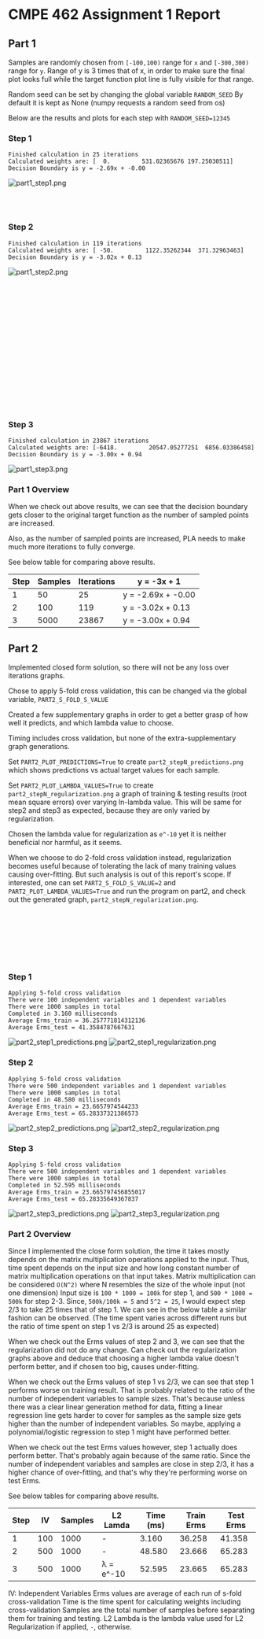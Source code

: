 # CMPE 462 Assignment 1 Report

## Part 1

Samples are randomly chosen from `[-100,100)` range for `x` and `[-300,300)` range for `y`. 
Range of y is 3 times that of x, in order to make sure the final plot looks full 
while the target function plot line is fully visible for that range.
 
Random seed can be set by changing the global variable `RANDOM_SEED`
By default it is kept as None (numpy requests a random seed from os)

Below are the results and plots for each step with `RANDOM_SEED=12345` 

### Step 1
```
Finished calculation in 25 iterations
Calculated weights are: [  0.         531.02365676 197.25030511]
Decision Boundary is y = -2.69x + -0.00
```
![part1_step1.png](part1_step1.png "Part1 Step1 Plot")

\
&nbsp;

### Step 2
```
Finished calculation in 119 iterations
Calculated weights are: [ -50.         1122.35262344  371.32963463]
Decision Boundary is y = -3.02x + 0.13
```
![part1_step2.png](part1_step2.png "Part1 Step2 Plot")

\
\
\
\
\
\
\
\
\
\
\
\
\
\
&nbsp;
### Step 3
```
Finished calculation in 23867 iterations
Calculated weights are: [-6418.         20547.05277251  6856.03386458]
Decision Boundary is y = -3.00x + 0.94
```
![part1_step3.png](part1_step3.png "Part1 Step3 Plot")
    
### Part 1 Overview

When we check out above results, we can see 
that the decision boundary gets closer to the original target function 
as the number of sampled points are increased.

Also, as the number of sampled points are increased, 
PLA needs to make much more iterations to fully converge.

See below table for comparing above results.


|Step| Samples | Iterations |y = -3x + 1|
|--|--|--|--|
|1|50|25|y = -2.69x + -0.00|
|2|100|119|y = -3.02x + 0.13|
|3|5000|23867|y = -3.00x + 0.94|


## Part 2

Implemented closed form solution, so there will not be any loss over iterations graphs. 

Chose to apply 5-fold cross validation, 
this can be changed via the global variable, `PART2_S_FOLD_S_VALUE` 

Created a few supplementary graphs in order to get a better grasp of how well it predicts, and which lambda value to choose.

Timing includes cross validation, but none of the extra-supplementary graph generations.

Set `PART2_PLOT_PREDICTIONS=True` to create `part2_stepN_predictions.png` which 
shows predictions vs actual target values for each sample.

Set `PART2_PLOT_LAMBDA_VALUES=True` to create `part2_stepN_regularization.png`
a graph of training & testing results (root mean square errors) over varying ln-lambda value. 
This will be same for step2 and step3 as expected, because they are only varied by regularization. 

Chosen the lambda value for regularization as `e^-10` yet 
it is neither beneficial nor harmful, as it seems. 

When we choose to do 2-fold cross validation instead, 
regularization becomes useful because of tolerating 
the lack of many training values causing over-fitting. 
But such analysis is out of this report's scope. 
If interested, one can set `PART2_S_FOLD_S_VALUE=2` and 
`PART2_PLOT_LAMBDA_VALUES=True` and run the program on part2, 
and check out the generated graph, `part2_stepN_regularization.png`.   

\
\
\
\
\
&nbsp;

### Step 1
```
Applying 5-fold cross validation
There were 100 independent variables and 1 dependent variables
There were 1000 samples in total
Completed in 3.160 milliseconds
Average Erms_train = 36.257771814312136
Average Erms_test = 41.3584787667631
```
![part2_step1_predictions.png](part2_step1_predictions.png "Part2 Step1 Predictions Plot")
![part2_step1_regularization.png](part2_step1_regularization.png "Part2 Step1 Regularization Plot")
### Step 2
```
Applying 5-fold cross validation
There were 500 independent variables and 1 dependent variables
There were 1000 samples in total
Completed in 48.580 milliseconds
Average Erms_train = 23.6657974544233
Average Erms_test = 65.28337321386573
```
![part2_step2_predictions.png](part2_step2_predictions.png "Part2 Step2 Predictions Plot")
![part2_step2_regularization.png](part2_step2_regularization.png "Part2 Step2 Regularization Plot")
### Step 3
```
Applying 5-fold cross validation
There were 500 independent variables and 1 dependent variables
There were 1000 samples in total
Completed in 52.595 milliseconds
Average Erms_train = 23.665797456855017
Average Erms_test = 65.28335649367837
```
![part2_step3_predictions.png](part2_step3_predictions.png "Part2 Step3 Predictions Plot")
![part2_step3_regularization.png](part2_step3_regularization.png "Part2 Step3 Regularization Plot")


### Part 2 Overview

Since I implemented the close form solution, the time it takes mostly depends on 
the matrix multiplication operations applied to the input. Thus, time spent depends on 
the input size and how long constant number of matrix multiplication operations 
on that input takes. Matrix multiplication can be considered `O(N^2)` where N resembles 
the size of the whole input (not one dimension) 
Input size is `100 * 1000 = 100k` for step 1, and `500 * 1000 = 500k` for step 2-3. Since, `500k/100k = 5` and `5^2 = 25`, 
I would expect step 2/3 to take 25 times that of step 1. 
We can see in the below table a similar fashion can be observed. 
(The time spent varies across different runs but the ratio of time spent on step 1 vs 2/3 is around 25 as expected)

When we check out the Erms values of step 2 and 3, we can see that the regularization did not do any change. 
Can check out the regularization graphs above and deduce that choosing a higher lambda value doesn't perform better, and if chosen too big, causes under-fitting.

When we check out the Erms values of step 1 vs 2/3, we can see that step 1 performs worse on training result. 
That is probably related to the ratio of the number of independent variables to sample sizes. 
That's because unless there was a clear linear generation method for data, 
fitting a linear regression line gets harder to cover for samples as the sample size gets higher than the number of independent variables.
So maybe, applying a polynomial/logistic regression to step 1 might have performed better.  

When we check out the test Erms values however, step 1 actually does perform better. 
That's probably again because of the same ratio. Since the number of independent variables and samples are close in step 2/3, 
it has a higher chance of over-fitting, and that's why they're performing worse on test Erms.   

See below tables for comparing above results.

| Step | IV | Samples | L2 Lamda | Time (ms) | Train Erms | Test Erms |
|--|--|--|--|--|--|--|
| 1 | 100 | 1000 | - | 3.160 | 36.258 | 41.358 |
| 2 | 500 | 1000 | - | 48.580 | 23.666 | 65.283 |
| 3 | 500 | 1000 | λ = e^-10 | 52.595 | 23.665 | 65.283 |
IV: Independent Variables
Erms values are average of each run of s-fold cross-validation
Time is the time spent for calculating weights including cross-validation
Samples are the total number of samples before separating them for training and testing.
L2 Lambda is the lambda value used for L2 Regularization if applied, `-`, otherwise.